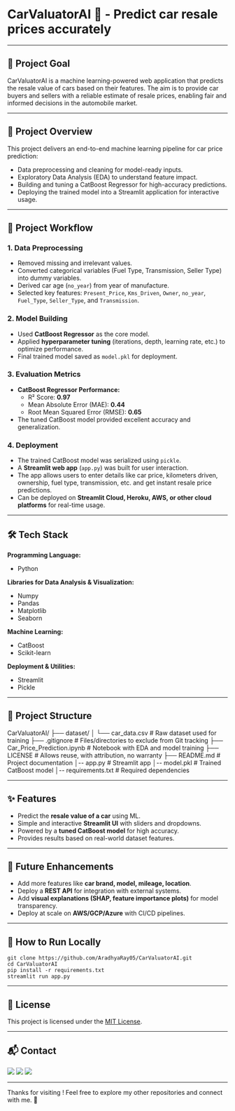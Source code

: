 # CarValuatorAI 🚗 - Predict car resale prices accurately

---


## 📌 Project Goal  
CarValuatorAI is a machine learning-powered web application that predicts the resale value of cars based on their features. The aim is to provide car buyers and sellers with a reliable estimate of resale prices, enabling fair and informed decisions in the automobile market.  

---

## 📖 Project Overview  
This project delivers an end-to-end machine learning pipeline for car price prediction:  
- Data preprocessing and cleaning for model-ready inputs.  
- Exploratory Data Analysis (EDA) to understand feature impact.  
- Building and tuning a CatBoost Regressor for high-accuracy predictions.  
- Deploying the trained model into a Streamlit application for interactive usage.

---

## 🔄 Project Workflow  

### 1. Data Preprocessing  
- Removed missing and irrelevant values.  
- Converted categorical variables (Fuel Type, Transmission, Seller Type) into dummy variables.  
- Derived car age (`no_year`) from year of manufacture.  
- Selected key features: `Present_Price`, `Kms_Driven`, `Owner`, `no_year`, `Fuel_Type`, `Seller_Type`, and `Transmission`.  

### 2. Model Building  
- Used **CatBoost Regressor** as the core model.  
- Applied **hyperparameter tuning** (iterations, depth, learning rate, etc.) to optimize performance.  
- Final trained model saved as `model.pkl` for deployment.  

### 3. Evaluation Metrics  
- **CatBoost Regressor Performance:**  
  - R² Score: **0.97**  
  - Mean Absolute Error (MAE): **0.44**  
  - Root Mean Squared Error (RMSE): **0.65**  
- The tuned CatBoost model provided excellent accuracy and generalization.  

### 4. Deployment  
- The trained CatBoost model was serialized using `pickle`.  
- A **Streamlit web app** (`app.py`) was built for user interaction.  
- The app allows users to enter details like car price, kilometers driven, ownership, fuel type, transmission, etc. and get instant resale price predictions.  
- Can be deployed on **Streamlit Cloud, Heroku, AWS, or other cloud platforms** for real-time usage.  

---

## 🛠 Tech Stack  

**Programming Language:**  
- Python  

**Libraries for Data Analysis & Visualization:**  
- Numpy  
- Pandas  
- Matplotlib  
- Seaborn  

**Machine Learning:**  
- CatBoost  
- Scikit-learn  

**Deployment & Utilities:**  
- Streamlit  
- Pickle  

---

## 📂 Project Structure  


CarValuatorAI/
├── dataset/
│   └── car_data.csv                        # Raw dataset used for training
├── .gitignore                              # Files/directories to exclude from Git tracking
├── Car_Price_Prediction.ipynb              # Notebook with EDA and model training
├── LICENSE                                 # Allows reuse, with attribution, no warranty
├── README.md                               # Project documentation
│-- app.py                                  # Streamlit app
│-- model.pkl                               # Trained CatBoost model
│-- requirements.txt                        # Required dependencies


---

## ✨ Features  
- Predict the **resale value of a car** using ML.  
- Simple and interactive **Streamlit UI** with sliders and dropdowns.  
- Powered by a **tuned CatBoost model** for high accuracy.  
- Provides results based on real-world dataset features.  

---

## 🚀 Future Enhancements  
- Add more features like **car brand, model, mileage, location**.  
- Deploy a **REST API** for integration with external systems.  
- Add **visual explanations (SHAP, feature importance plots)** for model transparency.  
- Deploy at scale on **AWS/GCP/Azure** with CI/CD pipelines.  

---

## 📌 How to Run Locally  

```
git clone https://github.com/AradhyaRay05/CarValuatorAI.git
cd CarValuatorAI
pip install -r requirements.txt
streamlit run app.py
```

---

## 📄 License

This project is licensed under the [MIT License](LICENSE).

---

## 📬 Contact

<p>
  <a href="mailto:aradhyaray99@gmail.com"><img src="https://img.shields.io/badge/Email-D14836?style=for-the-badge&logo=gmail&logoColor=white" /></a>
  <a href="www.linkedin.com/in/rayaradhya"><img src="https://img.shields.io/badge/LinkedIn-blue?style=for-the-badge&logo=linkedin&logoColor=white" /></a>
  <a href="https://github.com/AradhyaRay05"><img src="https://img.shields.io/badge/GitHub-181717?style=for-the-badge&logo=github&logoColor=white" /></a>
</p>

---

Thanks for visiting ! Feel free to explore my other repositories and connect with me. 🚀
